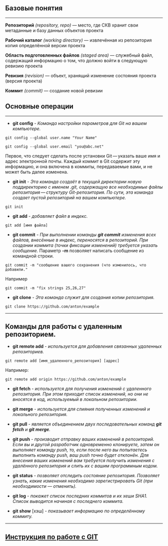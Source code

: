 ## Базовые понятия
---

**Репозиторий** *(repository, repo)* — место, где СКВ хранит свои метаданные и базу данных объектов проекта

**Рабочий каталог** *(working directory)* — извлечённая из репозитория копия определённой версии проекта

**Область подготовленных файлов** *(staged area)* — служебный файл, содержащий информацию о том, что должно войти в следующую ревизию проекта

**Ревизия** *(revision)* — объект, хранящий изменение состояния проекта (версия проекта)

**Коммит** *(commit)* — создание новой ревизии

## Основные операции
---

- **git config** - *Команда настройки параметров для Git на вашем компьютере.*
```
git config --global user.name "Your Name" 

git config --global user.email "you@abc.net" 
```


Первое, что следует сделать после установки Git — указать ваше имя и адрес электронной почты. Каждый коммит в Git содержит эту информацию, и она включена в коммиты, передаваемые вами, и не может быть далее изменена.


- **git init** -
*Эта команда создаёт в текущей директории новую поддиректорию с именем .git, содержащую все необходимые файлы репозитория — структуру Git-репозитория. По сути, эта команда создает пустой репозиторий на вашем компьютере.* 
````
git init
````

- **git add** - *добавляет файл в индекс.*
````
git add [имя файла]
````
- **git commit** - *При выполнении команды **git commit** изменения всех файлов, внесённые в индекс, переносятся в репозиторий. При создании коммита (точки фиксации изменений) требуется указать сообщение.*
Параметр **-m** позволяет написать сообщение из командной строки.

````
git commit -m "сообщение вашего сохранения (что изменилось, что добавили."
````
Например 
```
git commit -m "fix strings 25,26,27"
````
- **git clone** - *Эта команда служит для создания копии репозитория.*

````
git clone https://github.com/anton/example
````
---

## Команды для работы с удаленным репозиторием. 

- **git remote add** - *используется для добавления связанных удаленных репозиториев.*

````
git remote add [имя_удаленного_репозитория] [адрес]
````
Например:
````
git remote add origin https://github.com/anton/example
````
- **git fetch** - *используется для получения изменений с удаленного репозитория. При этом приходит список изменений, но они не вносятся в код, используемый в локальном репозитории.*

- **git merge** - *используется для слияния полученных изменений и локального репозитория.*

- **git pull** - *является объединением двух последовательных команд **git fetch** и **git merge**.*

- **git push** - *производит отправку ваших изменений в репозиторий. Если вы и другой разработчик одновременно клонируете, затем он выполняет команду push, то, если после него вы попытаетесь выполнить команду push, ваш push точно будет отклонён. Для внесения ваших изменений вам требуется получить изменения с удалённого репозитория и слить их с вашим программным кодом.*

- **git status** - *позволяет отследить состояние репозитория. Позволяет узнать, какие изменения необходимо зарегистрировать Git (при необходимости — отменить).*

- **git log** - *покажет список последних коммитов и их хеши SHA1. Список выводится начиная с последнего коммита.*

- **git show** [хэш] - *показывает информацию по определённому коммиту.*
---
## [Инструкция по работе с GIT](instructions.md)

